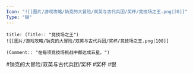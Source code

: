 ```yaml
---
Icon: "![[图片/游戏攻略/钠克的大冒险/双英与古代兵团/奖杯/竞技场之王.png|30]]"
Type: "银"
---
```

```ad-common-silver-trophy
title: (Title:: "竞技场之王")
![[图片/游戏攻略/钠克的大冒险/双英与古代兵团/奖杯/竞技场之王.png|100]]

(Comment:: "在每项竞技场挑战中都达成五星。")
```

#钠克的大冒险/双英与古代兵团/奖杯 #奖杯 #银
